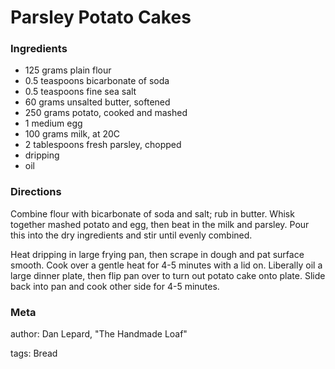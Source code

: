 # Parsley Potato Cakes

### Ingredients
 * 125 grams plain flour
 * 0.5 teaspoons bicarbonate of soda
 * 0.5 teaspoons fine sea salt
 * 60 grams unsalted butter, softened
 * 250 grams potato, cooked and mashed
 * 1 medium egg
 * 100 grams milk, at 20C
 * 2 tablespoons fresh parsley, chopped
 * dripping
 * oil

### Directions

Combine flour with bicarbonate of soda and salt; rub in butter.  Whisk together mashed potato and egg, then beat in the milk and parsley.  Pour this into the dry ingredients and stir until evenly combined.

Heat dripping in large frying pan, then scrape in dough and pat surface smooth.  Cook over a gentle heat for 4-5 minutes with a lid on.  Liberally oil a large dinner plate, then flip pan over to turn out potato cake onto plate.  Slide back into pan and cook other side for 4-5 minutes.


### Meta
author: Dan Lepard, "The Handmade Loaf"

tags: Bread

